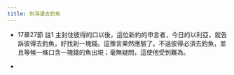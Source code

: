```yaml
---
title: 到海邊去釣魚
---
```


- 17章27節 註1
主封住彼得的口以後，這位新約的申言者，今日的以利亞，就告訴彼得去釣魚，好找到一塊錢。這豫言果然應驗了。不過彼得必須去釣魚，並且等候一條口含一塊錢的魚出現；毫無疑問，這使他受到難為。

- 
